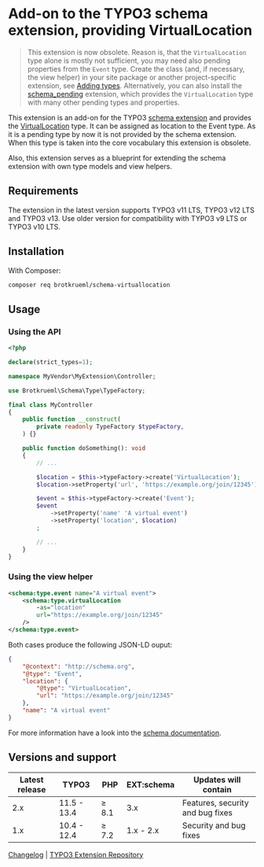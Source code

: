 # Add-on to the TYPO3 schema extension, providing VirtualLocation

> This extension is now obsolete. Reason is, that the `VirtualLocation` type
> alone is mostly not sufficient, you may need also pending properties from the
> `Event` type. Create the class (and, if necessary, the view helper) in your
> site package or another project-specific extension, see
> [Adding types](https://docs.typo3.org/p/brotkrueml/schema/4.0/en-us/Developer/ExtendingVocabulary.html#adding-types). Alternatively, you can also install the
> [schema_pending](https://extensions.typo3.org/extension/schema_pending) extension,
> which provides the `VirtualLocation` type with many other pending types and properties.

This extension is an add-on for the TYPO3
[schema extension](https://github.com/brotkrueml/schema) and provides the
[VirtualLocation](https://schema.org/VirtualLocation) type. It can be assigned
as location to the Event type. As it is a pending type by now it is not provided
by the schema extension. When this type is taken into the core vocabulary this
extension is obsolete.

Also, this extension serves as a blueprint for extending the schema extension
with own type models and view helpers.

## Requirements

The extension in the latest version supports TYPO3 v11 LTS, TYPO3 v12 LTS and
TYPO3 v13. Use older version for compatibility with TYPO3 v9 LTS or TYPO3 v10
LTS.

## Installation

With Composer:

```bash
composer req brotkrueml/schema-virtuallocation
```

## Usage

### Using the API

```php
<?php

declare(strict_types=1);

namespace MyVendor\MyExtension\Controller;

use Brotkrueml\Schema\Type\TypeFactory;

final class MyController
{
    public function __construct(
        private readonly TypeFactory $typeFactory,
    ) {}

    public function doSomething(): void
    {
        // ...

        $location = $this->typeFactory->create('VirtualLocation');
        $location->setProperty('url', 'https://example.org/join/12345');

        $event = $this->typeFactory->create('Event');
        $event
            ->setProperty('name' 'A virtual event')
            ->setProperty('location', $location)
        ;

        // ...
    }
}
```

### Using the view helper

```xml
<schema:type.event name="A virtual event">
    <schema:type.virtualLocation
        -as="location"
        url="https://example.org/join/12345"
    />
</schema:type.event>
```

Both cases produce the following JSON-LD ouput:

```json
{
    "@context": "http://schema.org",
    "@type": "Event",
    "location": {
        "@type": "VirtualLocation",
        "url": "https://example.org/join/12345"
    },
    "name": "A virtual event"
}
```

For more information have a look into the
[schema documentation](https://docs.typo3.org/p/brotkrueml/schema/main/en-us/).

## Versions and support

| Latest release | TYPO3       | PHP   | EXT:schema | Updates will contain             |
|----------------|-------------|-------|------------|----------------------------------|
| 2.x            | 11.5 - 13.4 | ≥ 8.1 | 3.x        | Features, security and bug fixes |
| 1.x            | 10.4 - 12.4 | ≥ 7.2 | 1.x - 2.x  | Security and bug fixes           |

[Changelog](https://github.com/brotkrueml/schema-virtuallocation/blob/main/CHANGELOG.md) |
[TYPO3 Extension Repository](https://extensions.typo3.org/extension/schema_virtuallocation)
